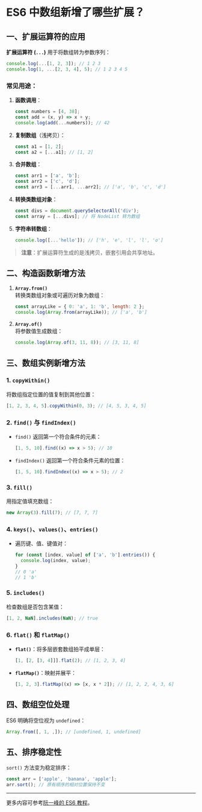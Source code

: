 # ES6 中数组新增了哪些扩展？

## 一、扩展运算符的应用

**扩展运算符 (`...`)** 用于将数组转为参数序列：

```javascript
console.log(...[1, 2, 3]); // 1 2 3
console.log(1, ...[2, 3, 4], 5); // 1 2 3 4 5
```

### 常见用途：

1. **函数调用**：

   ```javascript
   const numbers = [4, 38];
   const add = (x, y) => x + y;
   console.log(add(...numbers)); // 42
   ```

2. **复制数组**（浅拷贝）：

   ```javascript
   const a1 = [1, 2];
   const a2 = [...a1]; // [1, 2]
   ```

3. **合并数组**：

   ```javascript
   const arr1 = ['a', 'b'];
   const arr2 = ['c', 'd'];
   const arr3 = [...arr1, ...arr2]; // ['a', 'b', 'c', 'd']
   ```

4. **转换类数组对象**：

   ```javascript
   const divs = document.querySelectorAll('div');
   const array = [...divs]; // 将 NodeList 转为数组
   ```

5. **字符串转数组**：
   ```javascript
   console.log([...'hello']); // ['h', 'e', 'l', 'l', 'o']
   ```

> **注意**：扩展运算符生成的是浅拷贝，嵌套引用会共享地址。

## 二、构造函数新增方法

1. **`Array.from()`**  
   转换类数组对象或可遍历对象为数组：

   ```javascript
   const arrayLike = { 0: 'a', 1: 'b', length: 2 };
   console.log(Array.from(arrayLike)); // ['a', 'b']
   ```

2. **`Array.of()`**  
   将参数值生成数组：
   ```javascript
   console.log(Array.of(3, 11, 8)); // [3, 11, 8]
   ```

## 三、数组实例新增方法

### 1. **`copyWithin()`**

将数组指定位置的值复制到其他位置：

```javascript
[1, 2, 3, 4, 5].copyWithin(0, 3); // [4, 5, 3, 4, 5]
```

### 2. **`find()` 与 `findIndex()`**

- `find()` 返回第一个符合条件的元素：
  ```javascript
  [1, 5, 10].find((x) => x > 5); // 10
  ```
- `findIndex()` 返回第一个符合条件元素的位置：
  ```javascript
  [1, 5, 10].findIndex((x) => x > 5); // 2
  ```

### 3. **`fill()`**

用指定值填充数组：

```javascript
new Array(3).fill(7); // [7, 7, 7]
```

### 4. **`keys()`、`values()`、`entries()`**

- 遍历键、值、键值对：
  ```javascript
  for (const [index, value] of ['a', 'b'].entries()) {
  	console.log(index, value);
  }
  // 0 'a'
  // 1 'b'
  ```

### 5. **`includes()`**

检查数组是否包含某值：

```javascript
[1, 2, NaN].includes(NaN); // true
```

### 6. **`flat()` 和 `flatMap()`**

- **`flat()`**：将多层嵌套数组拍平成单层：
  ```javascript
  [1, [2, [3, 4]]].flat(2); // [1, 2, 3, 4]
  ```
- **`flatMap()`**：映射并展平：
  ```javascript
  [1, 2, 3].flatMap((x) => [x, x * 2]); // [1, 2, 2, 4, 3, 6]
  ```

## 四、数组空位处理

ES6 明确将空位视为 `undefined`：

```javascript
Array.from([, 1, ,]); // [undefined, 1, undefined]
```

## 五、排序稳定性

`sort()` 方法变为稳定排序：

```javascript
const arr = ['apple', 'banana', 'apple'];
arr.sort(); // 原有顺序的相对位置保持不变
```

---

更多内容可参考[阮一峰的 ES6 教程](https://es6.ruanyifeng.com/#docs/array)。
